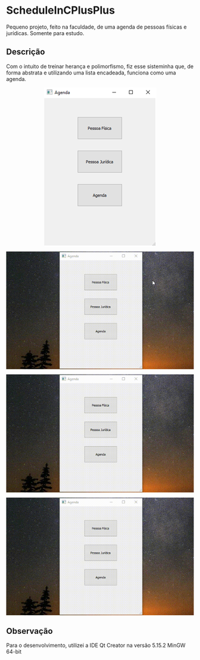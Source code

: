 # ScheduleInCPlusPlus
Pequeno projeto, feito na faculdade, de uma agenda de pessoas físicas e jurídicas. Somente para estudo.

## Descrição
Com o intuito de treinar herança e polimorfismo, fiz esse sisteminha que,  de forma abstrata e utilizando uma lista encadeada, funciona como uma agenda.

<p align="center">
  <img src="/imagens/interfaceMain.png" align="center"/><br>
</p>

<p align="center">
  <img src="/imagens/interfacePessoaFisica.gif" align="center"/><br>
</p>

<p align="center">
  <img src="/imagens/interfacePessoaJuridica.gif" align="center"/><br>
</p>

<p align="center">
  <img src="/imagens/interfaceAgenda.gif" align="center"/><br>
</p>

## Observação
Para o desenvolvimento, utilizei a IDE Qt Creator na versão 5.15.2 MinGW 64-bit

